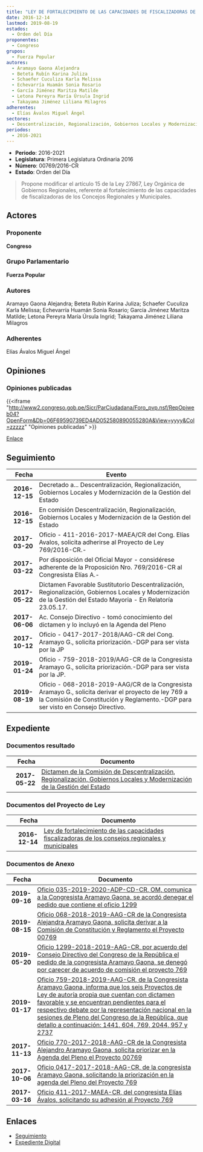```yaml
---
title: "LEY DE FORTALECIMIENTO DE LAS CAPACIDADES DE FISCALIZADORAS DE LOS CONCEJOS REGIONALES Y MUNICIPALES"
date: 2016-12-14
lastmod: 2019-08-19
estados: 
  - Orden del Día
proponentes: 
  - Congreso
grupos: 
  - Fuerza Popular
autores: 
  - Aramayo Gaona Alejandra
  - Beteta Rubín Karina Juliza
  - Schaefer Cuculiza Karla Melissa
  - Echevarría Huamán Sonia Rosario
  - García Jiménez Maritza Matilde
  - Letona Pereyra María Úrsula Ingrid
  - Takayama Jiménez Liliana Milagros
adherentes: 
  - Elías Ávalos Miguel Ángel
sectores: 
  - Descentralización, Regionalización, Gobiernos Locales y Modernización de la Gestión del Estado
periodos: 
  - 2016-2021
---
```


- **Periodo**: 2016-2021
- **Legislatura**: Primera Legislatura Ordinaria 2016
- **Número**: 00769/2016-CR
- **Estado**: Orden del Día

> Propone modificar el artículo 15 de la Ley 27867, Ley Orgánica de Gobiernos Regionales, referente al fortalecimiento de las capacidades de fiscalizadoras de los Concejos Regionales y Municipales.


## Actores

### Proponente

**Congreso**

### Grupo Parlamentario

**Fuerza Popular**

### Autores

Aramayo Gaona Alejandra; Beteta Rubín Karina Juliza; Schaefer Cuculiza Karla Melissa; Echevarría Huamán Sonia Rosario; García Jiménez Maritza Matilde; Letona Pereyra María Úrsula Ingrid; Takayama Jiménez Liliana Milagros

### Adherentes

Elías Ávalos Miguel Ángel


## Opiniones

### Opiniones publicadas

{{<iframe "http://www2.congreso.gob.pe/Sicr/ParCiudadana/Foro_pvp.nsf/RepOpiweb04?OpenForm&Db=06F69590739ED4AD052580890055280A&View=yyyy&Col=zzzzz" "Opiniones publicadas" >}}

[Enlace](http://www2.congreso.gob.pe/Sicr/ParCiudadana/Foro_pvp.nsf/RepOpiweb04?OpenForm&Db=06F69590739ED4AD052580890055280A&View=yyyy&Col=zzzzz)

## Seguimiento

| Fecha | Evento |
|------:|--------|
| **2016-12-15** | Decretado a... Descentralización, Regionalización, Gobiernos Locales y Modernización de la Gestión del Estado|
| **2016-12-15** | En comisión Descentralización, Regionalización, Gobiernos Locales y Modernización de la Gestión del Estado|
| **2017-03-20** | Oficio - 411-2016-2017-MAEA/CR del Cong. Elías Avalos, solicita adherirse al Proyecto de Ley 769/2016-CR.-|
| **2017-03-22** | Por disposición del Oficial Mayor - considérese adherente de la Proposición Nro. 769/2016-CR al Congresista Elías A.-|
| **2017-05-22** | Dictamen Favorable Sustitutorio Descentralización, Regionalización, Gobiernos Locales y Modernización de la Gestión del Estado Mayoria - En Relatoría 23.05.17.|
| **2017-06-06** | Ac. Consejo Directivo - tomó conocimiento del dictamen y lo incluyó en la Agenda del Pleno|
| **2017-10-12** | Oficio - 0417-2017-2018/AAG-CR del Cong. Aramayo G., solicita priorización.-DGP para ser vista por la JP|
| **2019-01-24** | Oficio - 759-2018-2019/AAG-CR de la Congresista Aramayo G., solicita priorización.-DGP para ser vista por la JP.|
| **2019-08-19** | Oficio - 068-2018-2019-AAG/CR de la Congresista Aramayo G., solicita derivar el proyecto de ley 769 a la Comisión de Constitución y Reglamento.-DGP para ser visto en Consejo Directivo.|


## Expediente


### Documentos resultado

| Fecha | Documento |
|------:|--------|
| **2017-05-22** | [Dictamen de la Comisión de Descentralización, Regionalización, Gobiernos Locales y Modernización de la Gestión del Estado](http://www.leyes.congreso.gob.pe/Documentos/2016_2021/Decretos/Archivamiento/DA0076120170329.pdf) |

### Documentos del Proyecto de Ley

| Fecha | Documento |
|------:|--------|
| **2016-12-14** | [Ley de fortalecimiento de las capacidades fiscalizadoras de los consejos regionales y municipales](http://www.leyes.congreso.gob.pe/Documentos/2016_2021/Proyectos_de_Ley_y_de_Resoluciones_Legislativas/PL0076920161214..pdf) |

### Documentos de Anexo

| Fecha | Documento |
|------:|--------|
| **2019-09-16** | [Oficio 035-2019-2020-ADP-CD-CR, OM, comunica a la Congresista Aramayo Gaona, se acordó denegar el pedido que contiene el oficio 1299](http://www.leyes.congreso.gob.pe/Documentos/2016_2021/Oficios/Oficialia_Mayor/OFICIO-035-2019-2020-ADP-CD-CR.pdf) |
| **2019-08-15** | [Oficio 068-2018-2019-AAG-CR de la Congresista Alejandra Aramayo Gaona, solicita derivar a la Comisión de Constitución y Reglamento el Proyecto 00769](http://www.leyes.congreso.gob.pe/Documentos/2016_2021/Oficios/Congresistas/OFICIO-068-2018-2019-AAG-CR.pdf) |
| **2019-05-20** | [Oficio 1299-2018-2019-AAG-CR, por acuerdo del Consejo Directivo del Congreso de la República el pedido de la congresista Aramayo Gaona, se denegó por carecer de acuerdo de comisión el proyecto 769](http://www.leyes.congreso.gob.pe/Documentos/2016_2021/Consejo_Directivo/Pedidos_Pase_a_Comision/OFICIO-1299-2018-2019-AAG-CR..pdf) |
| **2019-01-17** | [Oficio 759-2018-2019-AAG-CR, de la Congresista Aramayo Gaona, informa que los seis Proyectos de Ley de autoría propia que cuentan con dictamen favorable y se encuentran pendientes para el respectivo debate por la representación nacional en la sesiones de Pleno del Congreso de la República, que detallo a continuación: 1441, 604, 769, 2044, 957 y 2737](http://www.leyes.congreso.gob.pe/Documentos/2016_2021/Oficios/Congresistas/OFICIO-759-2018-2019-AAG-CR.pdf) |
| **2017-11-13** | [Oficio 770-2017-2018-AAG-CR de la Congresista Alejandro Aramayo Gaona, solicita priorizar en la Agenda del Pleno el Proyecto 00769](http://www.leyes.congreso.gob.pe/Documentos/2016_2021/Oficios/Congresistas/OFICIO-770-2017-2018-AAG-CR.pdf) |
| **2017-10-06** | [Oficio 0417-2017-2018-AAG-CR, de la congresista Aramayo Gaona, solicitando la priorización en la agenda del Pleno del Proyecto 769](http://www.leyes.congreso.gob.pe/Documentos/2016_2021/Oficios/Congresistas/OFICIO-0417-2017-2018-AAG-CR.PDF) |
| **2017-03-16** | [Oficio 411-2017-MAEA-CR, del congresista Elías Ávalos, solicitando su adhesión al Proyecto 769](http://www.leyes.congreso.gob.pe/Documentos/2016_2021/Oficios/Congresistas/OFICIO-411-2016-2017-MAEA-CR.pdf) |

## Enlaces 

- [Seguimiento](http://www2.congreso.gob.pe/Sicr/TraDocEstProc/CLProLey2016.nsf/f7fff46988ca05b1052578e100829cc7/7bac9c88552e9f6b05258089005863a8?OpenDocument)
- [Expediente Digital](http://www2.congreso.gob.pe/Sicr/TraDocEstProc/CLProLey2016.nsf/f7fff46988ca05b1052578e100829cc7/7bac9c88552e9f6b05258089005863a8?OpenDocument&Click=05257FB7005EB655.eb71d0cf91d8294e05256cdf006b5706/$Body/0.1C6C)
